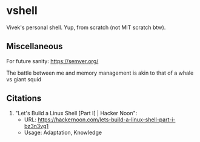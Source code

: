 # vshell
Vivek's personal shell. Yup, from scratch (not MIT scratch btw).

## Miscellaneous
For future sanity: https://semver.org/

The battle between me and memory management is akin to that of a whale vs giant squid

## Citations

1) "Let's Build a Linux Shell [Part I] | Hacker Noon":
   - URL: https://hackernoon.com/lets-build-a-linux-shell-part-i-bz3n3vg1
   - Usage: Adaptation, Knowledge
